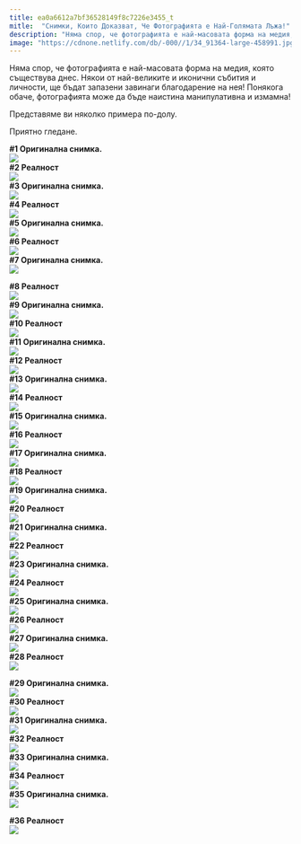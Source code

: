 ```yaml
---
title: ea0a6612a7bf36528149f8c7226e3455_t
mitle:  "Снимки, Които Доказват, Че Фотографията е Най-Голямата Лъжа!"
description: "Няма спор, че фотографията е най-масовата форма на медия, която съществува днес. Някои от най-великите и иконични събития и личности, ще бъдат запазени завинаги бла�"
image: "https://cdnone.netlify.com/db/-000//1/34_91364-large-458991.jpg"
---
```


 <p>Няма спор, че фотографията е най-масовата форма на медия, която съществува днес. Някои от най-великите и иконични събития и личности, ще бъдат запазени завинаги благодарение на нея! Понякога обаче, фотографията може да бъде наистина манипулативна и измамна!</p>      <p>Представяме ви няколко примера по-долу.</p> <p>Приятно гледане.</p>  <p><strong>#1 Оригинална снимка.</strong>  <br/><img src="https://cdnone.netlify.com/db/-000//1/34_91364-large-458991.jpg"/><br/> <strong>#2 Реалност</strong>  <br/><img src="https://cdnone.netlify.com/db/-000//1/43_91364-large-458992.jpg"/><br/> <strong>#3 Оригинална снимка.</strong>  <br/><img src="https://cdnone.netlify.com/db/-000//1/71_91364-large-458993.jpg"/><br/> <strong>#4 Реалност</strong>  <br/><img src="https://cdnone.netlify.com/db/-000//1/9_91364-large-458994.jpg"/><br/> <strong>#5 Оригинална снимка.</strong>  <br/><img src="https://cdnone.netlify.com/db/-000//1/96_91364-large-458995.jpg"/><br/> <strong>#6 Реалност</strong>  <br/><img src="https://cdnone.netlify.com/db/-000//1/2_91364-large-458996.jpg"/><br/> <strong>#7 Оригинална снимка.</strong>  <br/><img src="https://cdnone.netlify.com/db/-000//1/34_91364-large-458997.jpg"/><br/></p>      <p> <strong>#8 Реалност</strong>  <br/><img src="https://cdnone.netlify.com/db/-000//1/8_91364-large-458998.jpg"/><br/> <strong>#9 Оригинална снимка.</strong>  <br/><img src="https://cdnone.netlify.com/db/-000//1/15_91364-large-458999.jpg"/><br/> <strong>#10 Реалност</strong>  <br/><img src="https://cdnone.netlify.com/db/-000//1/28_91364-large-459000.jpg"/><br/> <strong>#11 Оригинална снимка.</strong>  <br/><img src="https://cdnone.netlify.com/db/-000//1/15_91364-large-459001.jpg"/><br/> <strong>#12 Реалност</strong>  <br/><img src="https://cdnone.netlify.com/db/-000//1/37_91364-large-459002.jpg"/><br/> <strong>#13 Оригинална снимка.</strong>  <br/><img src="https://cdnone.netlify.com/db/-000//1/8_91364-large-459003.jpg"/><br/> <strong>#14 Реалност</strong>  <br/><img src="https://cdnone.netlify.com/db/-000//1/38_91364-large-459004.jpg"/><br/> <strong>#15 Оригинална снимка.</strong>  <br/><img src="https://cdnone.netlify.com/db/-000//1/52_91364-large-459005.jpg"/><br/> <strong>#16 Реалност</strong>  <br/><img src="https://cdnone.netlify.com/db/-000//1/74_91364-large-459006.jpg"/><br/> <strong>#17 Оригинална снимка.</strong>  <br/><img src="https://cdnone.netlify.com/db/-000//1/14_91364-large-459007.jpg"/><br/> <strong>#18 Реалност</strong>  <br/><img src="https://cdnone.netlify.com/db/-000//1/34_91364-large-459008.jpg"/><br/> <strong>#19 Оригинална снимка.</strong>  <br/><img src="https://cdnone.netlify.com/db/-000//1/72_91364-large-459009.jpg"/><br/> <strong>#20 Реалност</strong>  <br/><img src="https://cdnone.netlify.com/db/-000//1/31_91364-large-459010.jpg"/><br/> <strong>#21 Оригинална снимка.</strong>  <br/><img src="https://cdnone.netlify.com/db/-000//1/56_91364-large-459011.jpg"/><br/> <strong>#22 Реалност</strong>  <br/><img src="https://cdnone.netlify.com/db/-000//1/68_91364-large-459012.jpg"/><br/> <strong>#23 Оригинална снимка.</strong>  <br/><img src="https://cdnone.netlify.com/db/-000//1/6_91364-large-459013.jpg"/><br/> <strong>#24 Реалност</strong>  <br/><img src="https://cdnone.netlify.com/db/-000//1/24_91364-large-459014.jpg"/><br/> <strong>#25 Оригинална снимка.</strong>  <br/><img src="https://cdnone.netlify.com/db/-000//1/26_91364-large-459015.jpg"/><br/> <strong>#26 Реалност</strong>  <br/><img src="https://cdnone.netlify.com/db/-000//1/18_91364-large-459016.jpg"/><br/> <strong>#27 Оригинална снимка.</strong>  <br/><img src="https://cdnone.netlify.com/db/-000//1/75_91364-large-459017.jpg"/><br/> <strong>#28 Реалност</strong>  <br/><img src="https://cdnone.netlify.com/db/-000//1/93_91364-large-459018.jpg"/><br/></p> <p> <strong>#29 Оригинална снимка.</strong>  <br/><img src="https://cdnone.netlify.com/db/-000//1/76_91364-large-459019.jpg"/><br/> <strong>#30 Реалност</strong>  <br/><img src="https://cdnone.netlify.com/db/-000//1/68_91364-large-459020.jpg"/><br/> <strong>#31 Оригинална снимка.</strong>  <br/><img src="https://cdnone.netlify.com/db/-000//1/91364-large-459021.jpg"/><br/> <strong>#32 Реалност</strong>  <br/><img src="https://cdnone.netlify.com/db/-000//1/27_91364-large-459022.jpg"/><br/> <strong>#33 Оригинална снимка.</strong>  <br/><img src="https://cdnone.netlify.com/db/-000//1/10_91364-large-459023.jpg"/><br/> <strong>#34 Реалност</strong>  <br/><img src="https://cdnone.netlify.com/db/-000//1/12_91364-large-459024.jpg"/><br/> <strong>#35 Оригинална снимка.</strong>  <br/><img src="https://cdnone.netlify.com/db/-000//1/98_91364-large-459025.jpg"/><br/></p> <p> <strong>#36 Реалност</strong>  <br/><img src="https://cdnone.netlify.com/db/-000//1/19_91364-large-459026.jpg"/><br/></p>       